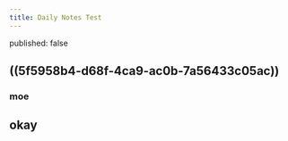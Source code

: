 ```yaml
---
title: Daily Notes Test
---
```

published: false

## ((5f5958b4-d68f-4ca9-ac0b-7a56433c05ac))
### moe
## okay